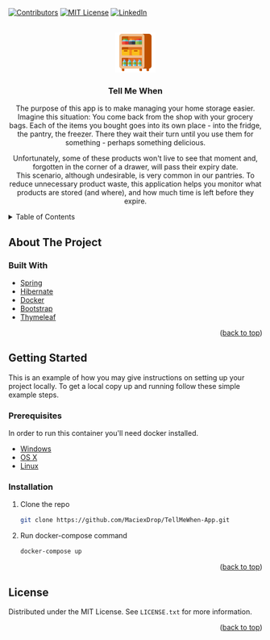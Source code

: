 <div id="top"></div>

<!-- PROJECT SHIELDS -->
[![Contributors][contributors-shield]][contributors-url]
[![MIT License][license-shield]][license-url]
[![LinkedIn][linkedin-shield]][linkedin-url]

<!-- PROJECT LOGO -->
<br />
<div align="center">
  <a href="https://github.com/MaciexDrop/TellMeWhen-App">
    <img src="images/logo.png" alt="Logo" width="80" height="80">
  </a>

<h3 align="center">Tell Me When</h3>

  <p align="center">
    The purpose of this app is to make managing your home storage easier. 
    <br />
    Imagine this situation:
    You come back from the shop with your grocery bags. Each of the items you bought goes into its own place - into the fridge, the pantry, the freezer.
    There they wait their turn until you use them for something - perhaps something delicious.
    <br /></p>
  <p align='center'>
    Unfortunately, some of these products won't live to see that moment and, forgotten in the corner of a drawer, will pass their expiry date.
     <br />
    This scenario, although undesirable, is very common in our pantries. To reduce unnecessary product waste, this application helps you monitor what products are    stored (and where), and how much time is left before they expire.
  </p>
</div>
<!-- TABLE OF CONTENTS -->
<details>
  <summary>Table of Contents</summary>
  <ol>
    <li>
      <a href="#about-the-project">About The Project</a>
      <ul>
        <li><a href="#built-with">Built With</a></li>
      </ul>
    </li>
    <li>
      <a href="#getting-started">Getting Started</a>
      <ul>
        <li><a href="#prerequisites">Prerequisites</a></li>
        <li><a href="#installation">Installation</a></li>
      </ul>
    </li>
<!--     <li><a href="#usage">Usage</a></li>
    <li><a href="#roadmap">Roadmap</a></li>
    <li><a href="#contributing">Contributing</a></li> -->
    <li><a href="#license">License</a></li>
<!--     <li><a href="#contact">Contact</a></li>
    <li><a href="#acknowledgments">Acknowledgments</a></li> -->
  </ol>
</details>

<!-- ABOUT THE PROJECT -->
## About The Project

<!-- [![Product Name Screen Shot][product-screenshot]](https://example.com) -->

<!-- <p align="right">(<a href="#top">back to top</a>)</p> -->


### Built With

* [Spring](https://spring.io/)
* [Hibernate](https://hibernate.org/)
* [Docker](https://www.docker.com/)
* [Bootstrap](https://getbootstrap.com)
* [Thymeleaf](https://www.thymeleaf.org)

<p align="right">(<a href="#top">back to top</a>)</p>


<!-- GETTING STARTED -->
## Getting Started

This is an example of how you may give instructions on setting up your project locally.
To get a local copy up and running follow these simple example steps.

### Prerequisites

In order to run this container you'll need docker installed.

* [Windows](https://docs.docker.com/desktop/windows/)
* [OS X](https://docs.docker.com/desktop/mac/)
* [Linux](https://docs.docker.com/get-started/)

### Installation

1. Clone the repo
   ```sh
   git clone https://github.com/MaciexDrop/TellMeWhen-App.git
   ```
2. Run docker-compose command
   ```sh
   docker-compose up
   ```

<p align="right">(<a href="#top">back to top</a>)</p>

<!-- LICENSE -->
## License

Distributed under the MIT License. See `LICENSE.txt` for more information.

<p align="right">(<a href="#top">back to top</a>)</p>



<!-- MARKDOWN LINKS & IMAGES -->
[contributors-shield]: https://img.shields.io/github/contributors/github_username/repo_name.svg?style=for-the-badge
[contributors-url]: https://github.com/MaciexDrop/TellMeWhen-App/graphs/contributors
[linkedin-shield]: https://img.shields.io/badge/-LinkedIn-black.svg?style=for-the-badge&logo=linkedin&colorB=555
[linkedin-url]: https://www.linkedin.com/in/wlazlo-maciej/
[license-shield]: https://img.shields.io/github/license/github_username/repo_name.svg?style=for-the-badge
[license-url]: https://github.com/MaciexDrop/TellMeWhen-App/blob/master/LICENSE.txt
